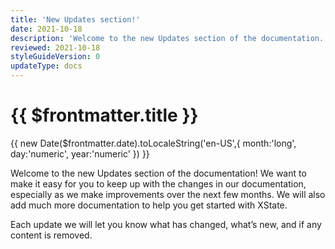 ```yaml
---
title: 'New Updates section!'
date: 2021-10-18
description: 'Welcome to the new Updates section of the documentation.'
reviewed: 2021-10-18
styleGuideVersion: 0
updateType: docs
---
```


<h1>{{ $frontmatter.title }}</h1>
<p class="date">{{ new Date($frontmatter.date).toLocaleString('en-US',{ month:'long', day:'numeric', year:'numeric' }) }}</p>

Welcome to the new Updates section of the documentation! We want to make it easy for you to keep up with the changes in our documentation, especially as we make improvements over the next few months. We will also add much more documentation to help you get started with XState.

Each update we will let you know what has changed, what’s new, and if any content is removed.
